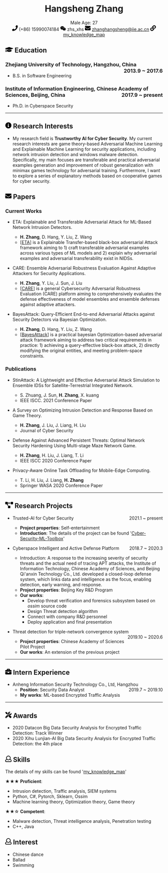 <center>
     <h1>Hangsheng Zhang</h1>
     <div>
         <span>
             Male
         </span>
         <span>
             Age: 27
         </span>
         <!-- <span>
             Shanghai
         </span>
         <span>
             Objective: Android Engineer
         </span> -->
     </div>
     <div>
         <span>
             <img src="resume/phone.svg" width="18px">
             (+86) 15990074184
         </span>
         <span>
             <img src="resume/weixin.svg" width="18px">
             zhs_xhs
         </span>
         <span>
             <img src="resume/email.svg" width="18px">
             <a href="mailto:example@example.com">zhanghangsheng@iie.ac.cn</a>
         </span>
         <span>
             <img src="resume/website.svg" width="18px">
             <a href="https://github.com/wszhs/my_knowledge_map">my_knowledge_map</a>
         </span>
     </div>
 </center>

<!-- 教育经历 -->
## <img src="resume/education.svg" height="20px"> Education

### Zhejiang University of Technology, Hangzhou, China <span class="right" style="float:right">2013.9 ~ 2017.6</span>
- B.S. in Software Engineering
### Institute of Information Engineering, Chinese Academy of Sciences, Beijing, China <span class="right" style="float:right">2017.9 ~ present</span>
- Ph.D. in Cyberspace Security
*** 

<!-- 研究兴趣 -->
## <img src="resume/info.svg" height="20px"> Research Interests
- My research field is **Trustworthy AI for Cyber Security**. My current research interests are game theory-based Adversarial Machine Learning and Explainable Machine Learning for security applications, including network intrusion detection and windows malware detection.
Specifically, my main focuses are transferable and practical adversarial examples generation and improvement of robust generalization with minimax games technology for adversarial training.
Furthermore, I want to explore a series of explanatory methods based on cooperative games for cyber security.

<!-- 文章 -->
## <img src="resume/email.svg" height="20px"> Papers

### Current Works
- ETA: Explainable and Transferable Adversarial Attack for ML-Based Network Intrusion Detectors.
  - **H. Zhang**, D. Hang, Y. Liu, Z. Wang
  - [[ETA](https://github.com/wszhs/Cyber-Security-ML-Toolbox/blob/master/ETA.md)] is a Explainable Transfer-based black-box adversarial Attack framework aiming to 1) craft transferable adversarial examples across various types of ML models and 2) explain why adversarial examples and adversarial transferability exist in NIDSs.

- CARE: Ensemble Adversarial Robustness Evaluation Against Adaptive Attackers for Security Applications.
  - **H. Zhang**, Y. Liu, J. Sun, J. Liu
  - [[CARE](https://github.com/wszhs/Cyber-Security-ML-Toolbox/blob/master/CARE.md)] is a general Cybersecurity Adversarial Robustness Evaluation (CARE) platform aiming to comprehensively evaluates the defense effectiveness of model ensembles and ensemble defenses against adaptive attackers. 
  
- BayesAttack: Query-Efficient End-to-end Adversarial Attacks against Security Detectors via Bayesian Optimization.
  - **H. Zhang**, D. Hang, Y. Liu, Z. Wang
  - [[BayesAttack](https://github.com/wszhs/Cyber-Security-ML-Toolbox/blob/master/BayesAttack.md)] is a practical bayesian Optimization-based adversarial attack framework aiming to address two critical requirements in practice: 1) achieving a query-effective black-box attack, 2) directly modifying the original entities, and meeting problem-space constraints.

### Publications
- StinAttack: A Lightweight and Effective Adversarial Attack Simulation to Ensemble IDSs for Satellite-Terrestrial Integrated Network.
  - S. Zhuang, J. Sun, **H. Zhang**, X. kuang
  - IEEE ISCC. 2021 Conference Paper

- A Survey on Optimizing Intrusion Detection and Response Based on Game Theory.
  - **H. Zhang**, J. Liu, J. Liang, H. Liu
  - Journal of Cyber Security

- Defense Against Advanced Persistent Threats: Optimal Network Security Hardening Using Multi-stage Maze Network Game.
  - **H. Zhang**, H. Liu, J. Liang, T. Li
  - IEEE ISCC 2020 Conference Paper

- Privacy-Aware Online Task Offloading for Mobile-Edge Computing.
  - T. Li, H. Liu, J. Liang, **H. Zhang**
  - Springer WASA 2020 Conference Paper 

***
<!-- 研究项目 -->
## <img src="resume/project.svg" height="20px"> Research Projects

- Trusted-AI for Cyber Security <span class="right" style="float:right">2021.1 ~ present</span>
  - **Project properties**: Self-entertainment
  - **Introduction**: The details of the project can be found '[Cyber-Security-ML-Toolbox](https://github.com/wszhs/Cyber-Security-ML-Toolbox)'

- Cyberspace Intelligent and Active Defense Platform <span class="right" style="float:right">2018.7 ~ 2020.3</span>
  - Introduction: A response to the increasing severity of security threats and the actual need of tracing APT attacks, the Institute of Information Technology, Chinese Academy of Sciences, and Beijing Qi'anxin Technology Co., Ltd. developed a closed-loop defense system, which links data and intelligence as the focus, enabling detection, early warning, and response.
  - **Project properties**: Beijing Key R&D Program
  - **Our works**: 
    - Develop threat verification and forensics subsystem based on *ossim* source code
    - Design Threat detection algorithm
    - Connect with company R&D personnel
    - Deploy application and final presentation
- Threat detection for triple-network convergence system  <span class="right" style="float:right">2019.10 ~ 2020.6</span>
  - **Project properties**: Chinese Academy of Sciences Pilot Project
  - **Our works**: An extension of the previous project
***
  
<!-- 实习经历 -->
## <img src="resume/work.svg" height="20px"> Intern Experience

- Anheng Information Security Technology Co., Ltd, Hangzhou  <span class="right" style="float:right">2019.7 ~ 2019.10</span>
  - **Position**: Security Data Analyst
  - **My works**: ML-based Encrypted Traffic Analysis


***

<!-- 奖项 -->
## <img src="resume/skill.svg" height="20px"> Awards
- 2020 Datacon Big Data Security Analysis for Encrypted Traffic Detection: Track Winner
- 2020 Xihu Lunjian-AI Big Data Security Analysis for Encrypted Traffic Detection: the 4th place

<!-- 专业技能 -->
## <img src="resume/review.svg" height="20px"> Skills
The details of my skills can be found '[my_knowledge_map](https://github.com/wszhs/my_knowledge_map)'

★★★ **Proficient**: 
  - Intrusion detection, Traffic analysis, SIEM systems
  - Python, C#, Pytorch, Sklearn, Ossim
  - Machine learning theory, Optimization theory, Game theory

★★☆ **Competent**:
  - Malware detection, Threat intelligence analysis, Penetration testing
  - C++, Java

<!-- 兴趣爱好 -->
## <img src="resume/review.svg" height="20px"> Interest
  - Chinese dance
  - Ballad
  - Swimming
